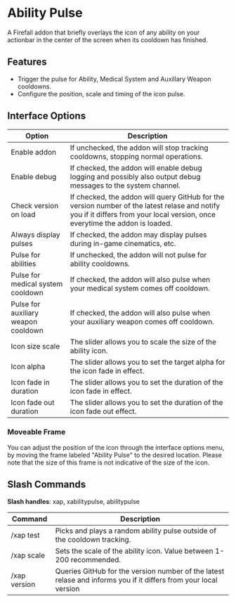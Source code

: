 # Ability Pulse
A Firefall addon that briefly overlays the icon of any ability on your actionbar in the center of the screen when its cooldown has finished.

## Features
* Trigger the pulse for Ability, Medical System and Auxillary Weapon cooldowns.
* Configure the position, scale and timing of the icon pulse.

## Interface Options
| Option  | Description |
|------------- | ------------- |
| Enable addon | If unchecked, the addon will stop tracking cooldowns, stopping normal operations. |
| Enable debug | If checked, the addon will enable debug logging and possibly also output debug messages to the system channel. |
| Check version on load | If checked, the addon will query GitHub for the version number of the latest relase and notify you if it differs from your local version, once everytime the addon is loaded. |
| Always display pulses | If checked, the addon may display pulses during in-game cinematics, etc. |
| Pulse for abilities | If unchecked, the addon will not pulse for ability cooldowns. |
| Pulse for medical system cooldown | If checked, the addon will also pulse when your medical system comes off cooldown. |
| Pulse for auxiliary weapon cooldown | If checked, the addon will also pulse when your auxiliary weapon comes off cooldown. |
| Icon size scale | The slider allows you to scale the size of the ability icon. |
| Icon alpha | The slider allows you to set the target alpha for the icon fade in effect. |
| Icon fade in duration | The slider allows you to set the duration of the icon fade in effect. |
| Icon fade out duration | The slider allows you to set the duration of the icon fade out effect. |

### Moveable Frame
You can adjust the position of the icon through the interface options menu, by moving the frame labeled "Ability Pulse" to the desired location. Please note that the size of this frame is not indicative of the size of the icon.

## Slash Commands
**Slash handles**: xap, xabilitypulse, abilitypulse

| Command  | Description |
|------------- | ------------- |
|/xap test     | Picks and plays a random ability pulse outside of the cooldown tracking. |
|/xap scale <value> | Sets the scale of the ability icon. Value between 1-200 recommended. |
|/xap version | Queries GitHub for the version number of the latest relase and informs you if it differs from your local version |
